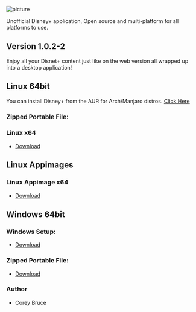 ![picture](https://i.imgur.com/bKh3Im0.png)

Unofficial Disney+ application, Open source and multi-platform for all platforms to use.

## Version 1.0.2-2

Enjoy all your Disnet+ content just like on the web version all wrapped up into a desktop application!


 ## Linux 64bit

 You can install Disney+ from the AUR for Arch/Manjaro distros.
 [Click Here](https://aur.archlinux.org/packages/disneyplus-bin)

 ### Zipped Portable File:

 ### Linux x64
 - [Download](https://gitlab.com/disneyplusdesktop/binaries/1.0.2-1/-/raw/main/DisneyPlus-linux-x64.tar.xz)
 
 ## Linux Appimages

  ### Linux Appimage x64
 - [Download](https://gitlab.com/disneyplusdesktop/binaries/1.0.2-1raw/main/DisneyPlus-x64.AppImage)


 ## Windows 64bit

 ### Windows Setup:
 - [Download](https://gitlab.com/disneyplusdesktop/binaries/1.0.2-1/-/raw/main/DisneyPlus%20Setup.exe)

 ### Zipped Portable File:
 - [Download](https://gitlab.com/disneyplusdesktop/binaries/1.0.2-1/-/raw/main/DisneyPlus-win32-x64.zip)

 ### Author
  * Corey Bruce
